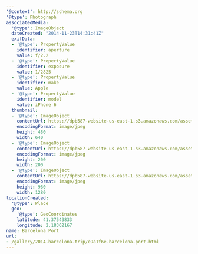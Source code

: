 ```yaml
---
'@context': http://schema.org
'@type': Photograph
associatedMedia:
  '@type': ImageObject
  dateCreated: "2014-11-23T14:31:41Z"
  exifData:
  - '@type': PropertyValue
    identifier: aperture
    value: f/2.2
  - '@type': PropertyValue
    identifier: exposure
    value: 1/2825
  - '@type': PropertyValue
    identifier: make
    value: Apple
  - '@type': PropertyValue
    identifier: model
    value: iPhone 6
  thumbnail:
  - '@type': ImageObject
    contentUrl: https://dpb587-website-us-east-1.s3.amazonaws.com/asset/gallery/2014-barcelona-trip/e9a1f6e-barcelona-port~640w.jpg
    encodingFormat: image/jpeg
    height: 480
    width: 640
  - '@type': ImageObject
    contentUrl: https://dpb587-website-us-east-1.s3.amazonaws.com/asset/gallery/2014-barcelona-trip/e9a1f6e-barcelona-port~200x200.jpg
    encodingFormat: image/jpeg
    height: 200
    width: 200
  - '@type': ImageObject
    contentUrl: https://dpb587-website-us-east-1.s3.amazonaws.com/asset/gallery/2014-barcelona-trip/e9a1f6e-barcelona-port~1280.jpg
    encodingFormat: image/jpeg
    height: 960
    width: 1280
locationCreated:
  '@type': Place
  geo:
    '@type': GeoCoordinates
    latitude: 41.37543833
    longitude: 2.18362167
name: Barcelona Port
url:
- /gallery/2014-barcelona-trip/e9a1f6e-barcelona-port.html
---
```

